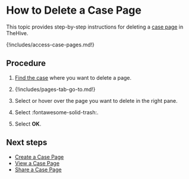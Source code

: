 # How to Delete a Case Page

This topic provides step-by-step instructions for deleting a [case page](about-case-pages.md) in TheHive.

{!includes/access-case-pages.md!}

<h2>Procedure</h2>

1. [Find the case](../analyst-corner/cases/search-for-cases/find-a-case.md) where you want to delete a page.

2. {!includes/pages-tab-go-to.md!}

3. Select or hover over the page you want to delete in the right pane.

4. Select :fontawesome-solid-trash:.

5. Select **OK**.

<h2>Next steps</h2>

* [Create a Case Page](create-a-case-page.md)
* [View a Case Page](view-a-case-page.md)
* [Share a Case Page](share-a-case-page.md)